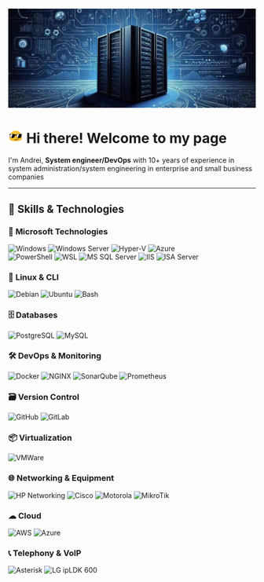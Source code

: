 ![!Header](https://github.com/KR-Sew/KR-Sew/blob/main/assets/header.jpg)
>
# <img src="/assets/HeaderIco.gif" width="30"> Hi there! Welcome to my page
>
I'm Andrei, **System engineer/DevOps** with 10+ years of experience in system administration/system engineering in enterprise and small business companies
>

---

## 🔧 Skills & Technologies

### 🏢 **Microsoft Technologies**

![Windows](https://img.shields.io/badge/Windows-0078D6?style=flat&logo=windows&logoColor=white)
![Windows Server](https://img.shields.io/badge/Windows%20Server-0078D6?style=flat&logo=windows&logoColor=white)
![Hyper-V](https://img.shields.io/badge/Hyper--V-0078D6?style=flat&logo=microsoft&logoColor=white)
![Azure](https://img.shields.io/badge/Azure-0078D6?style=flat&logo=microsoftazure&logoColor=white)  
![PowerShell](https://custom-icon-badges.demolab.com/badge/.-PowerShell-blue.svg?style=flat&logo=powershell-core-eyecatch32&logoColor=white)
![WSL](https://img.shields.io/badge/WSL-4E9A06?style=flat&logo=linux&logoColor=white)
![MS SQL Server](https://img.shields.io/badge/MSSQL-CC2927?style=flat&logo=microsoftsqlserver&logoColor=white)
![IIS](https://img.shields.io/badge/IIS-0078D6?style=flat&logo=windows&logoColor=white)
![ISA Server](https://img.shields.io/badge/ISA%20Server-0078D6?style=flat&logo=microsoft&logoColor=white)  

### 🐧 **Linux & CLI**

![Debian](https://img.shields.io/badge/Debian-A81D33?style=flat&logo=debian&logoColor=white)
![Ubuntu](https://img.shields.io/badge/Ubuntu-E95420?style=flat&logo=ubuntu&logoColor=white)
![Bash](https://img.shields.io/badge/Bash-4EAA25?style=flat&logo=gnubash&logoColor=white)  

### 🗄 **Databases**

![PostgreSQL](https://img.shields.io/badge/PostgreSQL-336791?style=flat&logo=postgresql&logoColor=white)
![MySQL](https://img.shields.io/badge/MySQL-4479A1?style=flat&logo=mysql&logoColor=white)  

### 🛠 **DevOps & Monitoring**

![Docker](https://img.shields.io/badge/Docker-2496ED?style=flat&logo=docker&logoColor=white)
![NGINX](https://img.shields.io/badge/NGINX-009639?style=flat&logo=nginx&logoColor=white)
![SonarQube](https://img.shields.io/badge/SonarQube-4E9BCD?style=flat&logo=sonarqube&logoColor=white)
![Prometheus](https://img.shields.io/badge/Prometheus-E6522C?style=flat&logo=prometheus&logoColor=white)  

### 🗃 **Version Control**

![GitHub](https://img.shields.io/badge/GitHub-181717?style=flat&logo=github&logoColor=white)
![GitLab](https://img.shields.io/badge/GitLab-FC6D26?style=flat&logo=gitlab&logoColor=white)  

### 📦 **Virtualization**

![VMWare](https://img.shields.io/badge/VMWare-607078?style=flat&logo=vmware&logoColor=white)  

### 🌐 **Networking & Equipment**

![HP Networking](https://img.shields.io/badge/HP%20Networking-0096D6?style=flat&logo=hewlettpackard&logoColor=white)
![Cisco](https://img.shields.io/badge/Cisco-1BA0D7?style=flat&logo=cisco&logoColor=white)
![Motorola](https://img.shields.io/badge/Motorola%20Wireless-000000?style=flat&logo=motorola&logoColor=white)
![MikroTik](https://img.shields.io/badge/MikroTik-FF0000?style=flat&logo=mikrotik&logoColor=white)  

### ☁ **Cloud**

![AWS](https://img.shields.io/badge/AWS-232F3E?style=flat&logo=amazonaws&logoColor=white)
![Azure](https://badgen.net/badge/Azure/Microsoft/blue?icon=azure&labelColor=black)  

### 📞 **Telephony & VoIP**

![Asterisk](https://img.shields.io/badge/Asterisk-FF6600?style=flat&logo=asterisk&logoColor=white)
![LG ipLDK 600](https://img.shields.io/badge/LG%20ipLDK%20600-0078D6?style=flat)  
